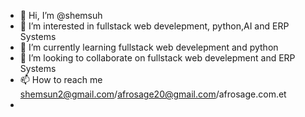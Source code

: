 - 👋 Hi, I’m @shemsuh
- 👀 I’m interested in fullstack web develepment, python,AI and ERP Systems
- 🌱 I’m currently learning fullstack web develepment and python
- 💞️ I’m looking to collaborate on fullstack web develepment and ERP Systems
- 📫 How to reach me shemsun2@gmail.com/afrosage20@gmail.com/afrosage.com.et
- 

<!---
shemsuh/shemsuh is a ✨ special ✨ repository because its `README.md` (this file) appears on your GitHub profile.
You can click the Preview link to take a look at your changes.
--->
